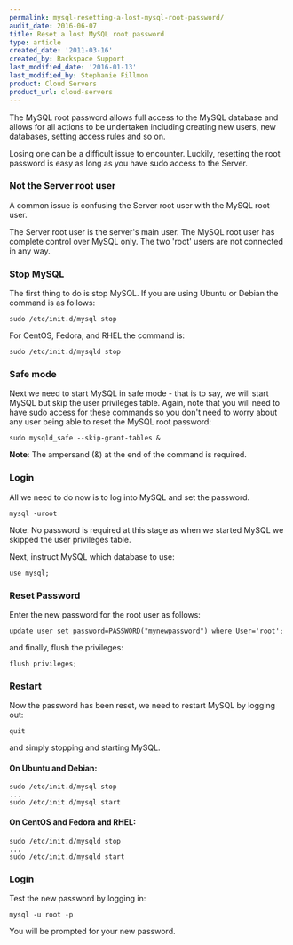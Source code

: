 ```yaml
---
permalink: mysql-resetting-a-lost-mysql-root-password/
audit_date: 2016-06-07
title: Reset a lost MySQL root password
type: article
created_date: '2011-03-16'
created_by: Rackspace Support
last_modified_date: '2016-01-13'
last_modified_by: Stephanie Fillmon
product: Cloud Servers
product_url: cloud-servers
---
```


The MySQL root password allows full access to the MySQL database and
allows for all actions to be undertaken including creating new users,
new databases, setting access rules and so on.

Losing one can be a difficult issue to encounter. Luckily, resetting the
root password is easy as long as you have sudo access to the Server.

### Not the Server root user

A common issue is confusing the Server root user with the MySQL root
user.

The Server root user is the server's main user. The MySQL root user has
complete control over MySQL only. The two 'root' users are not connected
in any way.

### Stop MySQL

The first thing to do is stop MySQL. If you are using Ubuntu or Debian
the command is as follows:

    sudo /etc/init.d/mysql stop

For CentOS, Fedora, and RHEL the command is:

    sudo /etc/init.d/mysqld stop

### Safe mode

Next we need to start MySQL in safe mode - that is to say, we will start
MySQL but skip the user privileges table. Again, note that you will need
to have sudo access for these commands so you don't need to worry about
any user being able to reset the MySQL root password:

    sudo mysqld_safe --skip-grant-tables &

**Note**: The ampersand (&) at the end of the command is required.

### Login

All we need to do now is to log into MySQL and set the password.

    mysql -uroot

Note: No password is required at this stage as when we started MySQL we
skipped the user privileges table.

Next, instruct MySQL which database to use:

    use mysql;

### Reset Password

Enter the new password for the root user as follows:

    update user set password=PASSWORD("mynewpassword") where User='root';

and finally, flush the privileges:

    flush privileges;

### Restart

Now the password has been reset, we need to restart MySQL by logging
out:

    quit

and simply stopping and starting MySQL.

#### On Ubuntu and Debian:

    sudo /etc/init.d/mysql stop
    ...
    sudo /etc/init.d/mysql start

#### On CentOS and Fedora and RHEL:

    sudo /etc/init.d/mysqld stop
    ...
    sudo /etc/init.d/mysqld start

### Login

Test the new password by logging in:

    mysql -u root -p

You will be prompted for your new password.
